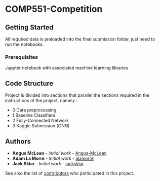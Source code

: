 # COMP551-Competition

## Getting Started

All required data is preloaded into the final submission folder, just need to run the notebooks.

### Prerequisites

Jupyter notebook with associated machine learning libraries

## Code Structure

Project is divided into sections that parallel the sections required in the instructions of the project, namely :
* 0 Data preprocessing
* 1 Baseline Classifiers
* 2 Fully-Connected Network
* 3 Kaggle Submission (CNN)



## Authors

* **Angus McLean** - *Initial work* - [Angus-McLean](https://github.com/Angus-McLean)
* **Adam La Morre** - *Initial work* - [alamorre](https://github.com/alamorre)
* **Jack Sklar** - *Initial work* - [jacksklar](https://github.com/jacksklar)

See also the list of [contributors](https://github.com/Angus-McLean/COMP551-Competition/graphs/contributors) who participated in this project.
